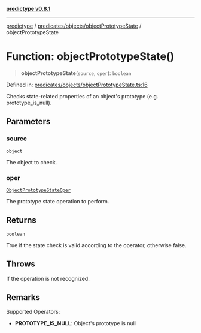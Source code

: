 [**predictype v0.8.1**](../../../../README.md)

***

[predictype](../../../../modules.md) / [predicates/objects/objectPrototypeState](../README.md) / objectPrototypeState

# Function: objectPrototypeState()

> **objectPrototypeState**(`source`, `oper`): `boolean`

Defined in: [predicates/objects/objectPrototypeState.ts:16](https://github.com/maduhaime/predictype/blob/2310adbaccb6fbc00cdab8e345e79bd5b09e40f5/src/predicates/objects/objectPrototypeState.ts#L16)

Checks state-related properties of an object's prototype (e.g. prototype_is_null).

## Parameters

### source

`object`

The object to check.

### oper

[`ObjectPrototypeStateOper`](../../../../objects/enums/type-aliases/ObjectPrototypeStateOper.md)

The prototype state operation to perform.

## Returns

`boolean`

True if the state check is valid according to the operator, otherwise false.

## Throws

If the operation is not recognized.

## Remarks

Supported Operators:
- **PROTOTYPE_IS_NULL**: Object's prototype is null
